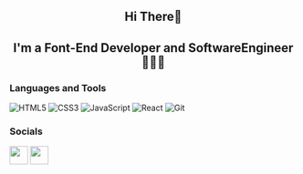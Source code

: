 <h2 align="center">Hi There👋 </h2>
<h2 align="center">I'm a Font-End Developer and SoftwareEngineer👩🏻‍💻 </h2>


### Languages and Tools

![HTML5](https://img.shields.io/badge/HTML5-E34F26?logo=HTML5&logoColor=white&style=for-the-badge)
![CSS3](https://img.shields.io/badge/CSS3-1572B6?logo=CSS3&logoColor=white&style=for-the-badge)
![JavaScript](https://img.shields.io/badge/JavaScript-F7DF1E?logo=JavaScript&logoColor=black&style=for-the-badge)
![React](https://img.shields.io/badge/React-61DAFB?logo=React&logoColor=black&style=for-the-badge)
![Git](https://img.shields.io/badge/Git-F05032?logo=Git&logoColor=white&style=for-the-badge)

### Socials

<p align="left">
<a href="https://www.github.com/zahrahoseinpour83" target="_blank" rel="noreferrer"><img src="https://raw.githubusercontent.com/danielcranney/readme-generator/main/public/icons/socials/github-dark.svg" width="32" height="32" /></a>
  <a href="https://www.linkedin.com/in/zahra-hoseinpour/" target="_blank" rel="noreferrer"><img src="https://raw.githubusercontent.com/danielcranney/readme-generator/main/public/icons/socials/linkedin.svg" width="32" height="32" /></a>
  </p>
